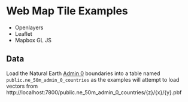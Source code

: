 # Web Map Tile Examples

* Openlayers
* Leaflet
* Mapbox GL JS

## Data

Load the Natural Earth [Admin 0](https://www.naturalearthdata.com/downloads/50m-cultural-vectors/) boundaries into a table named `public.ne_50m_admin_0_countries` as the examples will attempt to load vectors from http://localhost:7800/public.ne_50m_admin_0_countries/{z}/{x}/{y}.pbf


